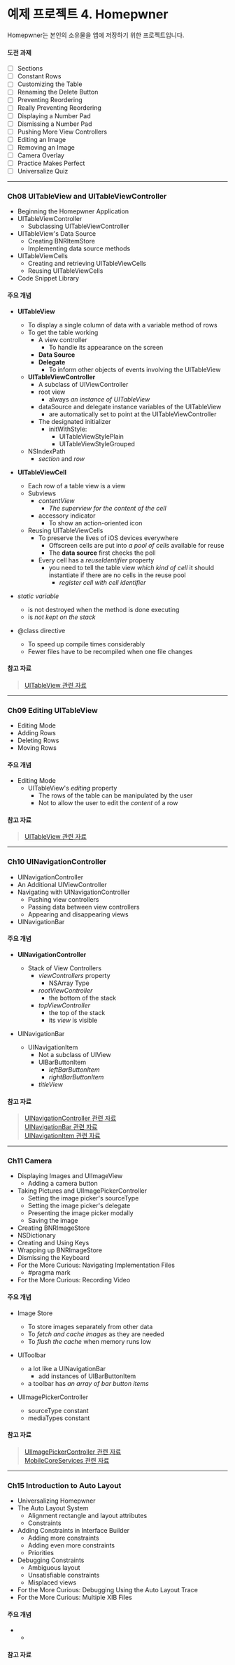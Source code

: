 예제 프로젝트 4. Homepwner
======================

Homepwner는 본인의 소유물을 앱에 저장하기 위한 프로젝트입니다.

#### 도전 과제

* [ ] Sections
* [ ] Constant Rows
* [ ] Customizing the Table
* [ ] Renaming the Delete Button
* [ ] Preventing Reordering
* [ ] Really Preventing Reordering
* [ ] Displaying a Number Pad
* [ ] Dismissing a Number Pad
* [ ] Pushing More View Controllers
* [ ] Editing an Image
* [ ] Removing an Image
* [ ] Camera Overlay
* [ ] Practice Makes Perfect
* [ ] Universalize Quiz

----------------------------------------------------------------------

### Ch08 UITableView and UITableViewController

* Beginning the Homepwner Application
* UITableViewController
    * Subclassing UITableViewController
* UITableView's Data Source
    * Creating BNRItemStore
    * Implementing data source methods
* UITableViewCells
    * Creating and retrieving UITableViewCells
    * Reusing UITableViewCells
* Code Snippet Library

#### 주요 개념

* **UITableView**
    * To display a single column of data with a variable method of rows
    * To get the table working
        * A view controller
            * To handle its appearance on the screen
        * **Data Source**
        * **Delegate**
            * To inform other objects of events involving the UITableView
    * **UITableViewController**
        * A subclass of UIViewController
        * root view
            * always *an instance of UITableView*
        * dataSource and delegate instance variables of the  UITableView
            * are automatically set to point at the UITableViewController
        * The designated initializer
            * initWithStyle:
                * UITableViewStylePlain
                * UITableViewStyleGrouped
    * NSIndexPath
        * *section* and *row*
  
* **UITableViewCell**
    * Each row of a table view is a view
    * Subviews
        * *contentView*
            * *The superview for the content of the cell*
        * accessory indicator
            * To show an action-oriented icon
    * Reusing UITableViewCells
        * To preserve the lives of iOS devices everywhere
            * Offscreen cells are put into *a pool of cells* available for reuse
            * The **data source** first checks the poll
        * Every cell has a *reuseIdentifier* property
            * you need to tell the table view *which kind of cell* it should instantiate if there are no cells in the reuse pool
                * *register cell with cell identifier*
  
* *static variable*
    * is not destroyed when the method is done executing
    * is *not kept on the stack*
  
* @class directive
    * To speed up compile times considerably
    * Fewer files have to be recompiled when one file changes
  
#### 참고 자료

> [UITableView 관련 자료](https://developer.apple.com/documentation/uikit/uitableview)  

----------------------------------------------------------------------

### Ch09 Editing UITableView

* Editing Mode
* Adding Rows
* Deleting Rows
* Moving Rows

#### 주요 개념

* Editing Mode
    * UITableView's *editing* property
        * The rows of the table can be manipulated by the user
        * Not to allow the user to edit the *content* of a row
  
#### 참고 자료

> [UITableView 관련 자료](https://developer.apple.com/documentation/uikit/uitableview)  

----------------------------------------------------------------------

### Ch10 UINavigationController

* UINavigationController
* An Additional UIViewController
* Navigating with UINavigationController
    * Pushing view controllers
    * Passing data between view controllers
    * Appearing and disappearing views
* UINavigationBar

#### 주요 개념

* **UINavigationController**
    * Stack of View Controllers
        * *viewControllers* property
            * NSArray Type
        * *rootViewController*
            * the bottom of the stack
        * *topViewController*
            * the top of the stack
            * its *view* is visible
  
* UINavigationBar
    * UINavigationItem
        * Not a subclass of UIView
        * UIBarButtonItem
            * *leftBarButtonItem*
            * *rightBarButtonItem*
        * *titleView*
  
#### 참고 자료

> [UINavigationController 관련 자료](https://developer.apple.com/documentation/uikit/uinavigationcontroller)  
> [UINavigationBar 관련 자료](https://developer.apple.com/documentation/uikit/uinavigationbar?language=objc)  
> [UINavigationItem 관련 자료](https://developer.apple.com/documentation/uikit/uinavigationitem?language=objc)  

----------------------------------------------------------------------

### Ch11 Camera

* Displaying Images and UIImageView
    * Adding a camera button
* Taking Pictures and UIImagePickerController
    * Setting the image picker's sourceType
    * Setting the image picker's delegate
    * Presenting the image picker modally
    * Saving the image
* Creating BNRImageStore
* NSDictionary
* Creating and Using Keys
* Wrapping up BNRImageStore
* Dismissing the Keyboard
* For the More Curious: Navigating Implementation Files
    * #pragma mark
* For the More Curious: Recording Video

#### 주요 개념

* Image Store
    * To store images separately from other data
    * To *fetch and cache images* as they are needed
    * To *flush the cache* when memory runs low
  
* UIToolbar
    * a lot like a UINavigationBar
        * add instances of UIBarButtonItem
    * a toolbar has *an array of bar button items*
  
* UIImagePickerController
    * sourceType constant
    * mediaTypes constant
  
#### 참고 자료

> [UIImagePickerController 관련 자료](https://developer.apple.com/documentation/uikit/uiimagepickercontroller?language=objc)  
> [MobileCoreServices 관련 자료](https://developer.apple.com/documentation/mobilecoreservices?language=objc)  

----------------------------------------------------------------------

### Ch15 Introduction to Auto Layout

* Universalizing Homepwner
* The Auto Layout System
    * Alignment rectangle and layout attributes
    * Constraints
* Adding Constraints in Interface Builder
    * Adding more constraints
    * Adding even more constraints
    * Priorities
* Debugging Constraints
    * Ambiguous layout
    * Unsatisfiable constraints
    * Misplaced views
* For the More Curious: Debugging Using the Auto Layout Trace
* For the More Curious: Multiple XIB Files

#### 주요 개념

* 
    * 
  
#### 참고 자료

> 